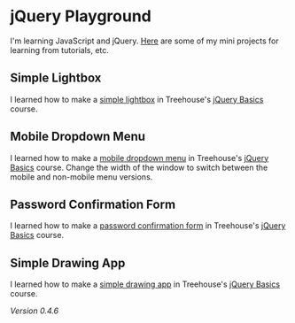 # jQuery Playground

I'm learning JavaScript and jQuery. [Here](http://mfcovington.github.io/jquery-playground/index.html) are some of my mini projects for learning from tutorials, etc.

## Simple Lightbox

I learned how to make a [simple lightbox](http://mfcovington.github.io/jquery-playground/lightbox/) in Treehouse's [jQuery Basics](https://teamtreehouse.com/library/jquery-basics/creating-a-simple-lightbox/) course.

## Mobile Dropdown Menu

I learned how to make a [mobile dropdown menu](http://mfcovington.github.io/jquery-playground/mobile-dropdown/) in Treehouse's [jQuery Basics](https://teamtreehouse.com/library/jquery-basics/creating-a-mobile-drop-down-menu/) course. Change the width of the window to switch between the mobile and non-mobile menu versions.

## Password Confirmation Form

I learned how to make a [password confirmation form](http://mfcovington.github.io/jquery-playground/password-confirmation/) in Treehouse's [jQuery Basics](https://teamtreehouse.com/library/jquery-basics/creating-a-password-confirmation-form/) course.

## Simple Drawing App

I learned how to make a [simple drawing app](http://mfcovington.github.io/jquery-playground/draw/) in Treehouse's [jQuery Basics](https://teamtreehouse.com/library/jquery-basics/creating-a-simple-drawing-application/) course.

*Version 0.4.6*
